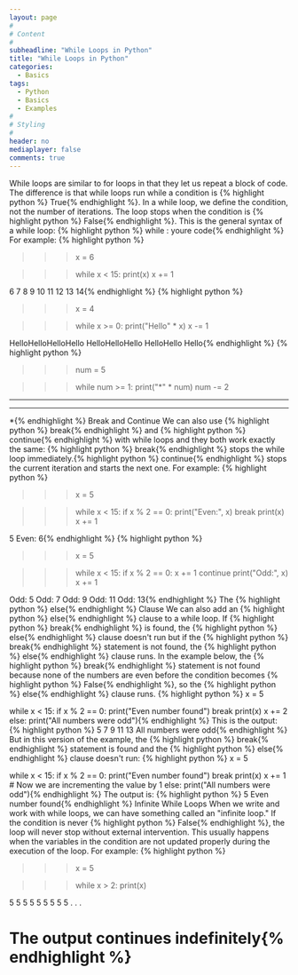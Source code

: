 ```yaml
---
layout: page
#
# Content
#
subheadline: "While Loops in Python"
title: "While Loops in Python"
categories:
  - Basics
tags:
  - Python
  - Basics
  - Examples
#
# Styling
#
header: no
mediaplayer: false
comments: true
---
```


While loops are similar to for loops in that they let us repeat a block of code. The difference is that while loops run while a condition is {% highlight python %}
True{% endhighlight %}. 
In a while loop, we define the condition, not the number of iterations. The loop stops when the condition is {% highlight python %}
False{% endhighlight %}.
This is the general syntax of a while loop:
{% highlight python %}
while <condition>:
    youre code{% endhighlight %}
For example:
{% highlight python %}
>>> x = 6

>>> while x < 15:
	print(x)
	x += 1

	
6
7
8
9
10
11
12
13
14{% endhighlight %}
{% highlight python %}
>>> x = 4

>>> while x >= 0:
	print("Hello" * x)
	x -= 1

	
HelloHelloHelloHello
HelloHelloHello
HelloHello
Hello{% endhighlight %}
{% highlight python %}
>>> num = 5

>>> while num >= 1:
	print("*" * num)
	num -= 2

	
*****
***
*{% endhighlight %}
Break and Continue
We can also use {% highlight python %}
break{% endhighlight %} and {% highlight python %}
continue{% endhighlight %} with while loops and they both work exactly the same:
{% highlight python %}
break{% endhighlight %} stops the while loop immediately.{% highlight python %}
continue{% endhighlight %} stops the current iteration and starts the next one.
For example:
{% highlight python %}
>>> x = 5

>>> while x < 15:
	if x % 2 == 0:
		print("Even:", x)
		break
	print(x)
	x += 1
    

5
Even: 6{% endhighlight %}
{% highlight python %}
>>> x = 5

>>> while x < 15:
	if x % 2 == 0:
		x += 1
		continue
	print("Odd:", x)
	x += 1

	
Odd: 5
Odd: 7
Odd: 9
Odd: 11
Odd: 13{% endhighlight %}
The {% highlight python %}
else{% endhighlight %} Clause
We can also add an {% highlight python %}
else{% endhighlight %} clause to a while loop. If {% highlight python %}
break{% endhighlight %} is found, the {% highlight python %}
else{% endhighlight %} clause doesn't run but if the {% highlight python %}
break{% endhighlight %} statement is not found, the {% highlight python %}
else{% endhighlight %} clause runs.
In the example below, the {% highlight python %}
break{% endhighlight %} statement is not found because none of the numbers are even before the condition becomes {% highlight python %}
False{% endhighlight %}, so the {% highlight python %}
else{% endhighlight %} clause runs.
{% highlight python %}
x = 5

while x < 15:
	if x % 2 == 0:
		print("Even number found")
		break
	print(x)
	x += 2
else:
	print("All numbers were odd"){% endhighlight %}
This is the output:
{% highlight python %}
5
7
9
11
13
All numbers were odd{% endhighlight %}
But in this version of the example, the {% highlight python %}
break{% endhighlight %} statement is found and the {% highlight python %}
else{% endhighlight %} clause doesn't run:
{% highlight python %}
x = 5

while x < 15:
	if x % 2 == 0:
		print("Even number found")
		break
	print(x)
	x += 1 # Now we are incrementing the value by 1
else:
	print("All numbers were odd"){% endhighlight %}
The output is:
{% highlight python %}
5
Even number found{% endhighlight %}
Infinite While Loops
When we write and work with while loops, we can have something called an "infinite loop." If the condition is never {% highlight python %}
False{% endhighlight %}, the loop will never stop without external intervention. 
This usually happens when the variables in the condition are not updated properly during the execution of the loop.
For example:
{% highlight python %}
>>> x = 5

>>> while x > 2:
	print(x)

	
5
5
5
5
5
5
5
5
5
.
.
.
# The output continues indefinitely{% endhighlight %}
